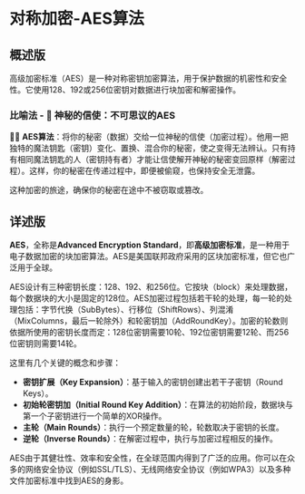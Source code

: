 # 对称加密-AES算法

## 概述版

高级加密标准（AES）是一种对称密钥加密算法，用于保护数据的机密性和安全性。它使用128、192或256位密钥对数据进行块加密和解密操作。

### 比喻法 - 🔐 **神秘的信使：不可思议的AES**

🧙‍♂️ **AES算法**：将你的秘密（数据）交给一位神秘的信使（加密过程）。他用一把独特的魔法钥匙（密钥）变化、置换、混合你的秘密，使之变得无法辨认。只有持有相同魔法钥匙的人（密钥持有者）才能让信使解开神秘的秘密变回原样（解密过程）。这样，你的秘密在传递过程中，即便被偷窥，也保持安全无泄露。

这种加密的旅途，确保你的秘密在途中不被窃取或篡改。

## 详述版

**AES**，全称是**Advanced Encryption Standard**，即**高级加密标准**，是一种用于电子数据加密的块加密算法。AES是美国联邦政府采用的区块加密标准，但它也广泛用于全球。

AES设计有三种密钥长度：128、192、和256位。它按块（block）来处理数据，每个数据块的大小是固定的128位。AES加密过程包括若干轮的处理，每一轮的处理包括：字节代换（SubBytes）、行移位（ShiftRows）、列混淆（MixColumns，最后一轮除外）和轮密钥加（AddRoundKey）。加密的轮数则依据所使用的密钥长度而定：128位密钥需要10轮、192位密钥需要12轮、而256位密钥则需要14轮。

这里有几个关键的概念和步骤：
- **密钥扩展（Key Expansion）**：基于输入的密钥创建出若干子密钥（Round Keys）。
- **初始轮密钥加（Initial Round Key Addition）**：在算法的初始阶段，数据块与第一个子密钥进行一个简单的XOR操作。
- **主轮（Main Rounds）**：执行一个预定数量的轮，轮数取决于密钥的长度。
- **逆轮（Inverse Rounds）**：在解密过程中，执行与加密过程相反的操作。

AES由于其健壮性、效率和安全性，在全球范围内得到了广泛的应用。你可以在众多的网络安全协议（例如SSL/TLS）、无线网络安全协议（例如WPA3）以及多种文件加密标准中找到AES的身影。